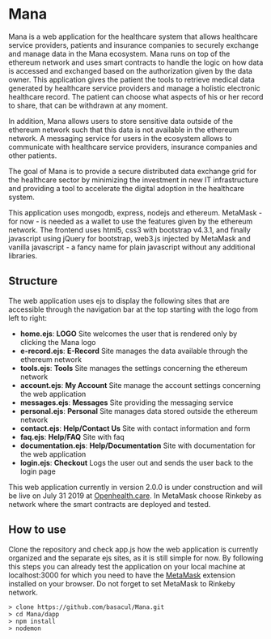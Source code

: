 # Mana
Mana is a web application for the healthcare system that allows healthcare service providers, patients and insurance companies to securely exchange and manage data in the Mana ecosystem. Mana runs on top of the ethereum network and uses smart contracts to handle the logic on how data is accessed and exchanged based on the authorization given by the data owner. This application gives the patient the tools to retrieve medical data generated by healthcare service providers and manage a holistic electronic healthcare record. The patient can choose what aspects of his or her record to share, that can be withdrawn at any moment.

In addition, Mana allows users to store sensitive data outside of the ethereum network such that this data is not available in the ethereum network. A messaging service for users in the ecosystem allows to communicate with healthcare service providers, insurance companies and other patients.

The goal of Mana is to provide a secure distributed data exchange grid for the healthcare sector by minimizing the investment in new IT infrastructure and providing a tool to accelerate the digital adoption in the healthcare system. 

This application uses mongodb, express, nodejs and ethereum. MetaMask - for now - is needed as a wallet to use the features given by the ethereum network. The frontend uses html5, css3 with bootstrap v4.3.1, and finally javascript using jQuery for bootstrap, web3.js injected by MetaMask and vanilla javascript - a fancy name for plain javascript without any additional libraries.

## Structure
The web application uses ejs to display the following sites that are accessible through the navigation bar at the top starting with the logo from left to right:

* __home.ejs__: **LOGO** Site welcomes the user that is rendered only by clicking the Mana logo
* __e-record.ejs__: **E-Record** Site manages the data available through the ethereum network 
* __tools.ejs__: **Tools** Site manages the settings concerning the ethereum network
* __account.ejs__: **My Account** Site manage the account settings concerning the web application
* __messages.ejs__: **Messages** Site providing the messaging service
* __personal.ejs__: **Personal** Site manages data stored outside the ethereum network
* __contact.ejs__: **Help/Contact Us** Site with contact information and form
* __faq.ejs__: **Help/FAQ** Site with faq
* __documentation.ejs__: **Help/Documentation** Site with documentation for the web application
* __login.ejs__: **Checkout** Logs the user out and sends the user back to the login page

This web application currently in version 2.0.0 is under construction and will be live on July 31 2019 at [Openhealth.care](http://openhealth.care/). In MetaMask choose Rinkeby as network where the smart contracts are deployed and tested.

## How to use

Clone the repository and check app.js how the web application is currently organized and the separate ejs sites, as it is still simple for now. By following this steps you can already test the application on your local machine at localhost:3000 for which you need to have the [MetaMask](https://metamask.io/) extension installed on your browser. Do not forget to set MetaMask to Rinkeby network.

```
> clone https://github.com/basacul/Mana.git
> cd Mana/dapp
> npm install
> nodemon
```